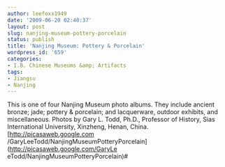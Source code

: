 ```yaml
---
author: leefoxx1949
date: '2009-06-20 02:40:37'
layout: post
slug: nanjing-museum-pottery-porcelain
status: publish
title: 'Nanjing Museum: Pottery & Porcelain'
wordpress_id: '659'
categories:
- I.B. Chinese Museums &amp; Artifacts
tags:
- Jiangsu
- Nanjing
---
```


This is one of four Nanjing Museum photo albums. They include ancient bronze;
jade; pottery & porcelain; and lacquerware, outdoor exhibits, and
miscellaneous. Photos by Gary L. Todd, Ph.D., Professor of History, Sias
International University, Xinzheng, Henan, China. [http://picasaweb.google.com
/GaryLeeTodd/NanjingMuseumPotteryPorcelain](http://picasaweb.google.com/GaryLe
eTodd/NanjingMuseumPotteryPorcelain)#

